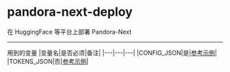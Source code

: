 # pandora-next-deploy
在 HuggingFace 等平台上部署 Pandora-Next

---

用到的变量
  |变量名|是否必须|备注|
  |---|---|---|
  |CONFIG_JSON|是|[参考示例](https://github.com/pandora-next/deploy#config-%E9%85%8D%E7%BD%AE)|
  |TOKENS_JSON|否|[参考示例](https://github.com/pandora-next/deploy#tokens-%E9%85%8D%E7%BD%AE)|
